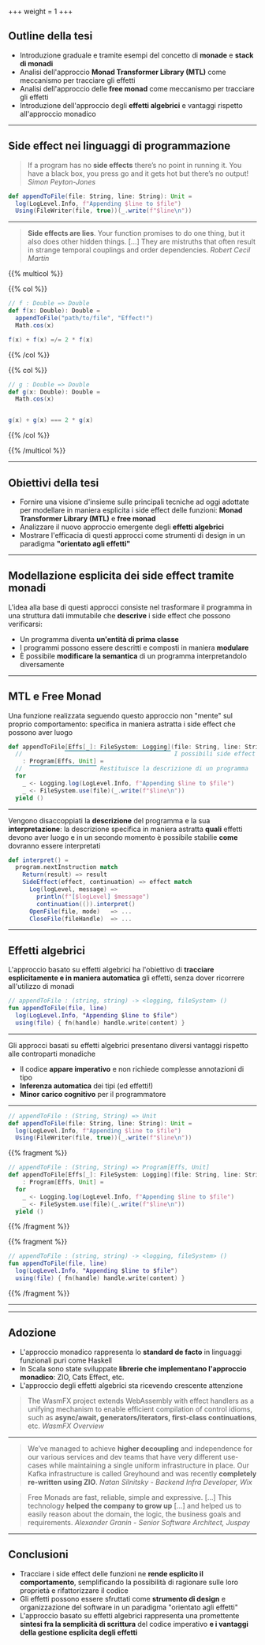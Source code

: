 +++
weight = 1
+++

## Outline della tesi

- Introduzione graduale e tramite esempi del concetto di __monade__ e __stack di monadi__
- Analisi dell'approccio __Monad Transformer Library (MTL)__ come meccanismo per tracciare gli effetti
- Analisi dell'approccio delle __free monad__ come meccanismo per tracciare gli effetti
- Introduzione dell'approccio degli __effetti algebrici__ e vantaggi rispetto all'approccio monadico

---

## Side effect nei linguaggi di programmazione

> If a program has no __side effects__ there’s no point in running it.
> You have a black box, you press go and it gets hot but there’s no output!
> _Simon Peyton-Jones_

```scala
def appendToFile(file: String, line: String): Unit =
  log(LogLevel.Info, f"Appending $line to $file")
  Using(FileWriter(file, true))(_.write(f"$line\n"))
```

---

> __Side effects are lies__. Your function promises to do one thing, but it also does other hidden things.
> [...] They are mistruths that often result in strange temporal couplings and order dependencies.
> _Robert Cecil Martin_

{{% multicol %}}

{{% col %}}

```scala
// f : Double => Double
def f(x: Double): Double =
  appendToFile("path/to/file", "Effect!")
  Math.cos(x)

f(x) + f(x) =/= 2 * f(x)
```

{{% /col %}}

{{% col %}}

```scala
// g : Double => Double
def g(x: Double): Double =
  Math.cos(x)


g(x) + g(x) === 2 * g(x)
```

{{% /col %}}

{{% /multicol %}}

---

## Obiettivi della tesi

- Fornire una visione d'insieme sulle principali tecniche ad oggi adottate per modellare in maniera esplicita i side effect delle funzioni: __Monad Transformer Library (MTL)__ e __free monad__
- Analizzare il nuovo approccio emergente degli __effetti algebrici__
- Mostrare l'efficacia di questi approcci come strumenti di design in un paradigma __"orientato agli effetti"__

---

## Modellazione esplicita dei side effect tramite monadi

L'idea alla base di questi approcci consiste nel trasformare il programma in una struttura dati immutabile che __descrive__ i side effect che possono verificarsi:

- Un programma diventa __un'entità di prima classe__
- I programmi possono essere descritti e composti in maniera __modulare__
- È possibile __modificare la semantica__ di un programma interpretandolo diversamente

---

## MTL e Free Monad

Una funzione realizzata seguendo questo approccio non "mente" sul proprio comportamento: specifica in maniera astratta i side effect che possono aver luogo

```scala
def appendToFile[Effs[_]: FileSystem: Logging](file: String, line: String)
  //            ▔▔▔▔▔▔▔▔▔▔▔▔▔▔▔▔▔▔▔▔▔▔▔▔▔▔▔▔▔▔ I possibili side effect
    : Program[Effs, Unit] =
  //  ▔▔▔▔▔▔▔▔▔▔▔▔▔▔▔▔▔▔▔ Restituisce la descrizione di un programma
  for
    _ <- Logging.log(LogLevel.Info, f"Appending $line to $file")
    _ <- FileSystem.use(file)(_.write(f"$line\n"))
  yield ()
```

---

Vengono disaccoppiati la __descrizione__ del programma e la sua __interpretazione__: la descrizione specifica in maniera astratta __quali__ effetti devono aver luogo e in un secondo momento è possibile stabilie __come__ dovranno essere interpretati

```scala
def interpret() = 
  program.nextInstruction match
    Return(result) => result
    SideEffect(effect, continuation) => effect match
      Log(logLevel, message) => 
        println(f"[$logLevel] $message")
        continuation(()).interpret()
      OpenFile(file, mode)   => ...
      CloseFile(fileHandle)  => ...
```

---

## Effetti algebrici

L'approccio basato su effetti algebrici ha l'obiettivo di __tracciare esplicitamente e in maniera automatica__ gli effetti, senza dover ricorrere all'utilizzo di monadi

```kotlin
// appendToFile : (string, string) -> <logging, fileSystem> ()
fun appendToFile(file, line)
  log(LogLevel.Info, "Appending $line to $file")
  using(file) { fn(handle) handle.write(content) }
```

---


Gli approcci basati su effetti algebrici presentano diversi vantaggi rispetto alle controparti monadiche

- Il codice __appare imperativo__ e non richiede complesse annotazioni di tipo
- __Inferenza automatica__ dei tipi (ed effetti!)
- __Minor carico cognitivo__ per il programmatore

---

```scala
// appendToFile : (String, String) => Unit
def appendToFile(file: String, line: String): Unit =
  log(LogLevel.Info, f"Appending $line to $file")
  Using(FileWriter(file, true))(_.write(f"$line\n"))
```

{{% fragment %}}
```scala
// appendToFile : (String, String) => Program[Effs, Unit]
def appendToFile[Effs[_]: FileSystem: Logging](file: String, line: String)
    : Program[Effs, Unit] =                    
  for
    _ <- Logging.log(LogLevel.Info, f"Appending $line to $file")
    _ <- FileSystem.use(file)(_.write(f"$line\n"))
  yield ()
```
{{% /fragment %}}

{{% fragment %}}
```kotlin
// appendToFile : (string, string) -> <logging, fileSystem> ()
fun appendToFile(file, line)
  log(LogLevel.Info, "Appending $line to $file")
  using(file) { fn(handle) handle.write(content) }
```
{{% /fragment %}}

---

<!--
---

## Killer feature: concorrenza strutturata

Questo approccio di modellazione dei side effect permette di definire DSL per descrivere complessi meccanismi di concorrenza in maniera _concisa, dichiarativa e modulare_.

```scala
def computation() =
  val managed = Resource.managed(open(fileUrl))(close(_))
  managed.use { data =>
    breadthFirstSearch(data)
  }
```

---

{{< slide transition="none" >}}

## Killer feature: concorrenza strutturata

Questo approccio di modellazione dei side effect permette di descrivere complessi meccanismi di concorrenza in maniera _concisa, dichiarativa e modulare._

```scala
def computation() =
  ZIO.foreach(fileUrls) { fileUrl => 
  //  ▔▔▔▔▔▔▔ Per riapplicare la stessa logica a tutti gli URL 
    val managed = Resource.managed(open(fileUrl))(close(_))
    managed.use { data =>
      breadthFirstSearch(data)
    }
  }
```

---

{{< slide transition="none" >}}

## Killer feature: concorrenza strutturata

Questo approccio di modellazione dei side effect permette di descrivere complessi meccanismi di concorrenza in maniera _concisa, dichiarativa e modulare._

```scala
def computation() =
  ZIO.foreachPar(fileUrls) { fileUrl => 
  //  ▔▔▔▔▔▔▔▔▔▔ Per gestire tutti gli URL in parallelo
    val managed = Resource.managed(open(fileUrl))(close(_))
    managed.use { data =>
      breadthFirstSearch(data)
    }
  }
```

---

{{< slide transition="none" >}}

## Killer feature: concorrenza strutturata

Questo approccio di modellazione dei side effect permette di descrivere complessi meccanismi di concorrenza in maniera _concisa, dichiarativa e modulare._

```scala
val policy = Schedule.recurs(10) && Schedule.exponential(100.millis)

def computation() =
  ZIO.foreachPar(fileUrls) { fileUrl => 
    val managed = Resource.managed(open(fileUrl))(close(_))
    val robust = managed.retry(policy)
    //           ▔▔▔▔▔▔▔▔▔▔▔▔▔▔▔▔▔▔▔▔▔ Retry nell'acquisizione della risorsa
    robust.use { data =>
      breadthFirstSearch(data)
    }
  }
```

---

{{< slide transition="none" >}}

## Killer feature: concorrenza strutturata

Questo approccio di modellazione dei side effect permette di descrivere complessi meccanismi di concorrenza in maniera _concisa, dichiarativa e modulare._

```scala
val policy = Schedule.recurs(10) && Schedule.exponential(100.millis)

def computation() =
  ZIO.foreachPar(fileUrls) { fileUrl => 
    val managed = Resource.managed(open(fileUrl))(close(_))
    val robust = managed.retry(policy).timeout(30.seconds)
    //                                 ▔▔▔▔▔▔▔▔▔▔▔▔▔▔▔▔▔▔▔ Limite al tempo massimo
    robust.use { data =>
      breadthFirstSearch(data)
    }
  }
```

---

{{< slide transition="none" >}}

## Killer feature: concorrenza strutturata

Questo approccio di modellazione dei side effect permette di descrivere complessi meccanismi di concorrenza in maniera _concisa, dichiarativa e modulare._

```scala
val policy = Schedule.recurs(10) && Schedule.exponential(100.millis)

def computation() =
  ZIO.foreachPar(fileUrls) { fileUrl => 
    val managed = Resource.managed(open(fileUrl))(close(_))
    val robust = managed.retry(policy).timeout(30.seconds)
    robust.use { data =>
      breadthFirstSearch(data).race(depthFirstSearch(data))
      //                       ▔▔▔▔ Concorrenza fra due azioni
    }
  }
```

---

{{< slide transition="none" >}}

## Killer feature: concorrenza strutturata

Questo approccio di modellazione dei side effect permette di descrivere complessi meccanismi di concorrenza in maniera _concisa, dichiarativa e modulare._

```scala
val policy = Schedule.recurs(10) && Schedule.exponential(100.millis)

def computation() =
  ZIO.foreachPar(fileUrls) { fileUrl => 
    val managed = Resource.managed(open(fileUrl))(close(_))
    val robust = managed.retry(policy).timeout(30.seconds)
    robust.use { data =>
      breadthFirstSearch(data).race(depthFirstSearch(data))
    }
  }.timeout(5.minutes)
  //▔▔▔▔▔▔▔▔▔▔▔▔▔▔▔▔▔▔ Timeout all'intero processo
```
-->

---

## Adozione

- L'approccio monadico rappresenta lo __standard de facto__ in linguaggi funzionali puri come Haskell
- In Scala sono state sviluppate __librerie che implementano l'approccio monadico__: ZIO, Cats Effect, etc.
- L'approccio degli effetti algebrici sta ricevendo crescente attenzione

> The WasmFX project extends WebAssembly with effect handlers as a unifying mechanism to enable efficient compilation of control idioms, such as __async/await, generators/iterators, first-class continuations__, etc.
> _WasmFX Overview_

---

> We’ve managed to achieve __higher decoupling__ and independence for our various services and dev teams that have very different use-cases while maintaining a single uniform infrastructure in place. Our Kafka infrastructure is called Greyhound and was recently __completely re-written using ZIO__.
> _Natan Silnitsky - Backend Infra Developer, Wix_

> Free Monads are fast, reliable, simple and expressive. [...] This technology __helped the company to grow up__ [...] and helped us to easily reason about the domain, the logic, the business goals and requirements.
> _Alexander Granin - Senior Software Architect, Juspay_

---

## Conclusioni

- Tracciare i side effect delle funzioni ne __rende esplicito il comportamento__, semplificando la possibilità di ragionare sulle loro proprietà e rifattorizzare il codice
- Gli effetti possono essere sfruttati come __strumento di design__ e organizzazione del software in un paradigma "orientato agli effetti"
- L'approccio basato su effetti algebrici rappresenta una promettente __sintesi fra la semplicità di scrittura__ del codice imperativo __e i vantaggi della gestione esplicita degli effetti__
